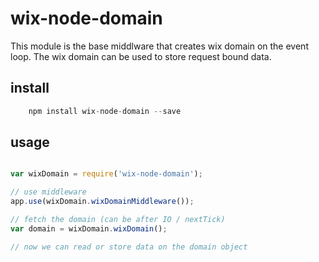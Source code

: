 # wix-node-domain
This module is the base middlware that creates wix domain on the event loop. The wix domain can be used to store request bound data.

## install
```javascript
    npm install wix-node-domain --save
```

## usage
```javascript

var wixDomain = require('wix-node-domain');

// use middleware
app.use(wixDomain.wixDomainMiddleware());

// fetch the domain (can be after IO / nextTick)
var domain = wixDomain.wixDomain();

// now we can read or store data on the domain object
```

